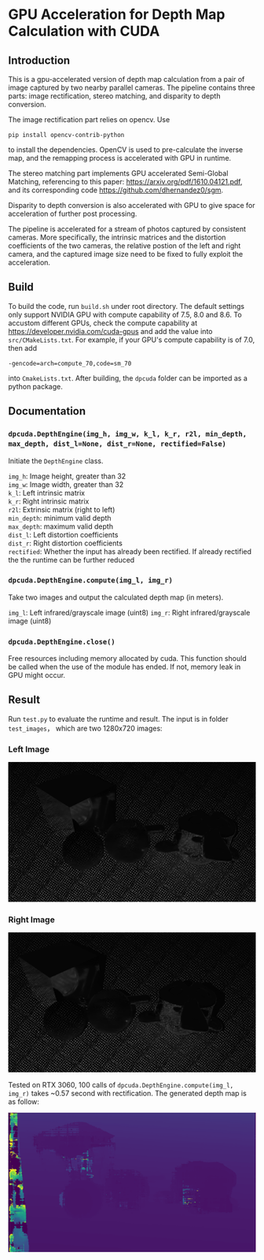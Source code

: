 # GPU Acceleration for Depth Map Calculation with CUDA
## Introduction
This is a gpu-accelerated version of depth map calculation from a pair of image captured by two nearby parallel cameras. The pipeline contains three parts: image rectification, stereo matching, and disparity to depth conversion.

The image rectification part relies on opencv. Use

    pip install opencv-contrib-python
to install the dependencies. OpenCV is used to pre-calculate the inverse map, and the remapping process is accelerated with GPU in runtime.

The stereo matching part implements GPU accelerated Semi-Global Matching, referencing to this paper: https://arxiv.org/pdf/1610.04121.pdf, and its corresponding code https://github.com/dhernandez0/sgm.

Disparity to depth conversion is also accelerated with GPU to give space for acceleration of further post processing.

The pipeline is accelerated for a stream of photos captured by consistent cameras. More specifically, the intrinsic matrices and the distortion coefficients of the two cameras, the relative postion of the left and right camera, and the captured image size need to be fixed to fully exploit the acceleration.

## Build

To build the code, run `build.sh` under root directory. The default settings only support NVIDIA GPU with compute capability of 7.5, 8.0 and 8.6. To accustom different GPUs, check the compute capability at https://developer.nvidia.com/cuda-gpus and add the value into `src/CMakeLists.txt`. For example, if your GPU's compute capability is of 7.0, then add 

    -gencode=arch=compute_70,code=sm_70
into `CmakeLists.txt`. After building, the `dpcuda` folder can be imported as a python package.

## Documentation
### `dpcuda.DepthEngine(img_h, img_w, k_l, k_r, r2l, min_depth, max_depth, dist_l=None, dist_r=None, rectified=False)`  
Initiate the `DepthEngine` class.

`img_h`: Image height, greater than 32  
`img_w`: Image width, greater than 32  
`k_l`: Left intrinsic matrix  
`k_r`: Right intrinsic matrix  
`r2l`: Extrinsic matrix (right to left)  
`min_depth`: minimum valid depth  
`max_depth`: maximum valid depth  
`dist_l`: Left distortion coefficients  
`dist_r`: Right distortion coefficients  
`rectified`: Whether the input has already been rectified. If already rectified the the runtime can be further reduced

### `dpcuda.DepthEngine.compute(img_l, img_r)`
Take two images and output the calculated depth map (in meters).

`img_l`: Left infrared/grayscale image (uint8)
`img_r`: Right infrared/grayscale image (uint8)

### `dpcuda.DepthEngine.close()`
Free resources including memory allocated by cuda. This function should be called when the use of the module has ended. If not, memory leak in GPU might occur.

## Result
Run `test.py` to evaluate the runtime and result. The input is in folder `test_images`， which are two 1280x720 images:
### Left Image
![left](test_images/left.png)

### Right Image
![right](test_images/right.png)

Tested on RTX 3060, 100 calls of `dpcuda.DepthEngine.compute(img_l, img_r)` takes ~0.57 second with rectification. The generated depth map is as follow:

![depth](test_images/result.png)